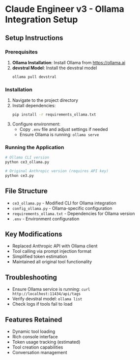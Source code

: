 # Claude Engineer v3 - Ollama Integration Setup

## Setup Instructions

### Prerequisites
1. **Ollama Installation**: Install Ollama from https://ollama.ai
2. **devstral Model**: Install the devstral model
   ```bash
   ollama pull devstral
   ```

### Installation
1. Navigate to the project directory
2. Install dependencies:
   ```bash
   pip install -r requirements_ollama.txt
   ```
3. Configure environment:
   - Copy `.env` file and adjust settings if needed
   - Ensure Ollama is running: `ollama serve`

### Running the Application
```bash
# Ollama CLI version
python ce3_ollama.py

# Original Anthropic version (requires API key)
python ce3.py
```

## File Structure
- `ce3_ollama.py` - Modified CLI for Ollama integration
- `config_ollama.py` - Ollama-specific configuration
- `requirements_ollama.txt` - Dependencies for Ollama version
- `.env` - Environment configuration

## Key Modifications
- Replaced Anthropic API with Ollama client
- Tool calling via prompt injection format
- Simplified token estimation
- Maintained all original tool functionality

## Troubleshooting
- Ensure Ollama service is running: `curl http://localhost:11434/api/tags`
- Verify devstral model: `ollama list`
- Check logs if tools fail to load

## Features Retained
- Dynamic tool loading
- Rich console interface
- Token usage tracking (estimated)
- Tool creation capabilities
- Conversation management
